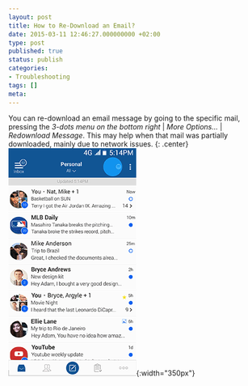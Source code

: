 ```yaml
---
layout: post
title: How to Re-Download an Email?
date: 2015-03-11 12:46:27.000000000 +02:00
type: post
published: true
status: publish
categories:
- Troubleshooting
tags: []
meta:
---
```


You can re-download an email message by going to the specific mail, pressing the *3-dots menu on the bottom right* \| *More Options...* \| *Redownload Message*. This may help when that mail was partially downloaded, mainly due to network issues.
{: .center}
![Redownload Email](/assets/BlueMail_Redownload_Email.gif){:width="350px"}